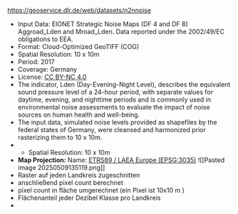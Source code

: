 
https://geoservice.dlr.de/web/datasets/n2nnoise
- Input Data: EIONET Strategic Noise Maps (DF 4 and DF 8) Aggroad_Lden and Mroad_Lden. Data reported under the 2002/49/EC obligations to EEA.
- Format: Cloud-Optimized GeoTIFF (COG)
- Spatial Resolution: 10 x 10m
- Period: 2017
- Coverage: Germany
- License: [CC BY-NC 4.0](https://creativecommons.org/licenses/by-nc/4.0/)
- The indicator, Lden (Day-Evening-Night Level), describes the equivalent sound pressure level of a 24-hour period, with separate values for daytime, evening, and nighttime periods and is commonly used in environmental noise assessments to evaluate the impact of noise sources on human health and well-being. 
- The input data, simulated noise levels provided as shapefiles by the federal states of Germany, were cleansed and harmonized prior rasterizing them to 10 x 10m.
- - Spatial Resolution: 10 x 10m
- **Map Projection:** Name: [ETRS89 / LAEA Europe (EPSG:3035)](https://epsg.io/3035)
![[Pasted image 20250509135119.png]]
 - Raster auf jeden Landkreis zugeschnitten
 - anschließend pixel count berechnet
 - pixel count in fläche umgerechnet (ein Pixel ist 10x10 m )
 - Flächenanteil jeder Dezibel Klasse pro Landkreis
 - 